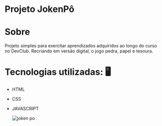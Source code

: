 
# Projeto JokenPô

 # Sobre
 Projeto simples para exercitar aprendizados adquiridos ao longo do curso no DevClub. Recriando em versão digital, o jogo pedra, papel e tesoura.

# Tecnologias utilizadas: 🖥
 - HTML
 - CSS
 - JAVASCRIPT


   ![joken po](https://github.com/robertaduttra/cronometro/assets/96507065/3b8d27b1-631e-44cc-90c0-00bbc1d349f5)
